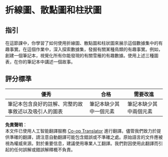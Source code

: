<!--
CO_OP_TRANSLATOR_METADATA:
{
  "original_hash": "ad163c4fda72c8278280b61cad317ff4",
  "translation_date": "2025-08-24T14:07:17+00:00",
  "source_file": "3-Data-Visualization/09-visualization-quantities/assignment.md",
  "language_code": "hk"
}
-->
# 折線圖、散點圖和柱狀圖

## 指引

在這節課中，你學習了如何使用折線圖、散點圖和柱狀圖來展示這個數據集中的有趣事實。在這個作業中，深入探索數據集，發掘有關某種鳥類的有趣事實。例如，創建一個筆記本，視覺化所有你能發現的有關雪雁的有趣數據。使用上述三種圖表，在你的筆記本中講述一個故事。

## 評分標準

優秀 | 合格 | 需要改進
--- | --- | -- |
筆記本包含良好的註解、完整的故事敘述以及吸引人的圖表 | 筆記本缺少其中一個元素 | 筆記本缺少其中兩個元素

**免責聲明**：  
本文件已使用人工智能翻譯服務 [Co-op Translator](https://github.com/Azure/co-op-translator) 進行翻譯。儘管我們致力於提供準確的翻譯，請注意自動翻譯可能包含錯誤或不準確之處。原始語言的文件應被視為權威來源。對於重要信息，建議使用專業人工翻譯。我們對因使用此翻譯而引起的任何誤解或錯誤解釋概不負責。
